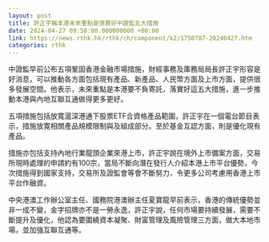 ```yaml
---
layout: post
title: 許正宇稱本港未來重點是落實好中證監五大措施
date: 2024-04-27 09:58:00.000000000 +08:00
link: https://news.rthk.hk/rthk/ch/component/k2/1750787-20240427.htm
categories: rthk
---
```


中證監早前公布五項鞏固香港金融市場措施，財經事務及庫務局局長許正宇形容是好消息，可以推動各方面包括現有產品、新產品、人民幣方面及上市方面，提供很多發展空間。他表示，未來重點是本港要不負寄託，落實好這五大措施，進一步推動本港與內地互聯互通做得更多更好。

五項措施包括放寬滬深港通下股票ETF合資格產品範圍，許正宇在一個電台節目表示，措施放寛相關產品規模限制與及組成部分。至於基金互認方面，則是優化現有產品。

措施亦包括支持內地行業龍頭企業來港上市，許正宇說在境外上市備案方面，交易所現時處理的申請約有100宗，當局不斷向潛在發行人介紹本港上市平台優勢，今次措施得到國家支持，交易所及證監會等會不斷努力，令更多公司考慮用香港上市平台作融資。

中央港澳工作辦公室主任、國務院港澳辦主任夏寶龍早前表示，香港的傳統優勢並非一成不變，金字招牌亦不是一勞永逸，許正宇說，任何市場要持續發展，需要不斷提升及優化，他認為要圍繞資本凝聚、財富管理及風險管理三方面，做大本地市場，並加強互聯互通等。
